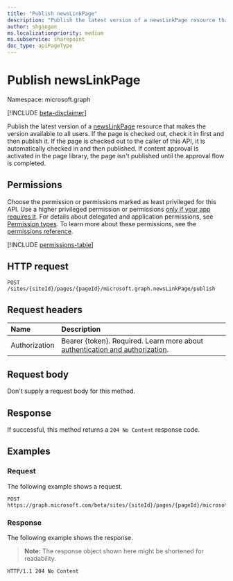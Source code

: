 ```yaml
---
title: "Publish newsLinkPage"
description: "Publish the latest version of a newsLinkPage resource that makes the version available to all users."
author: shgangan
ms.localizationpriority: medium
ms.subservice: sharepoint
doc_type: apiPageType
---
```


# Publish newsLinkPage

Namespace: microsoft.graph

[!INCLUDE [beta-disclaimer](../../includes/beta-disclaimer.md)]

Publish the latest version of a [newsLinkPage](../resources/newslinkpage.md) resource that makes the version available to all users. If the page is checked out, check it in first and then publish it. If the page is checked out to the caller of this API, it is automatically checked in and then published. If content approval is activated in the page library, the page isn't published until the approval flow is completed.

## Permissions

Choose the permission or permissions marked as least privileged for this API. Use a higher privileged permission or permissions [only if your app requires it](/graph/permissions-overview#best-practices-for-using-microsoft-graph-permissions). For details about delegated and application permissions, see [Permission types](/graph/permissions-overview#permission-types). To learn more about these permissions, see the [permissions reference](/graph/permissions-reference).

<!-- {
  "blockType": "permissions",
  "name": "newslinkpage-publish-permissions"
}
-->
[!INCLUDE [permissions-table](../includes/permissions/newslinkpage-publish-permissions.md)]

## HTTP request

<!-- {
  "blockType": "ignored"
}
-->
``` http
POST /sites/{siteId}/pages/{pageId}/microsoft.graph.newsLinkPage/publish
```

## Request headers

|Name|Description|
|:---|:---|
|Authorization|Bearer {token}. Required. Learn more about [authentication and authorization](/graph/auth/auth-concepts).|

## Request body

Don't supply a request body for this method.

## Response

If successful, this method returns a `204 No Content` response code.

## Examples

### Request

The following example shows a request.

<!-- {
  "blockType": "request",
  "name": "newslinkpagethis.publish"
}
-->
``` http
POST https://graph.microsoft.com/beta/sites/{siteId}/pages/{pageId}/microsoft.graph.newsLinkPage/publish
```

### Response

The following example shows the response.
>**Note:** The response object shown here might be shortened for readability.
<!-- {
  "blockType": "response",
  "truncated": true
}
-->
``` http
HTTP/1.1 204 No Content
```

